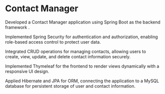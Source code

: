 # Contact Manager 

 Developed a Contact Manager application using Spring Boot as the backend framework .
 
Implemented Spring Security for authentication and authorization, enabling role-based access control to protect user data. 

Integrated CRUD operations for managing contacts, allowing users to create, view, update, and delete contact information securely.

Implemented Thymeleaf for the frontend to render views dynamically with a responsive UI design.

Applied Hibernate and JPA for ORM, connecting the application to a MySQL database for persistent storage of user and contact information.
 
